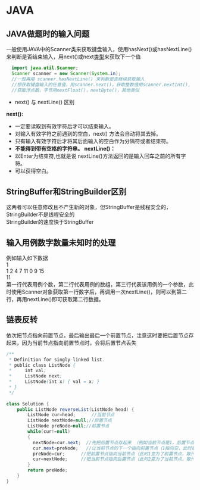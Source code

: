 # JAVA 
## JAVA做题时的输入问题
一般使用JAVA中的Scanner类来获取键盘输入，使用hasNext()或hasNextLine()来判断是否结束输入，用next()或next[类型]()来获取下一个值
```JAVA
  import java.util.Scanner;
  Scanner scanner = new Scanner(System.in);
  //一般再用 scanner.hasNextLine() 来判断是否继续获取输入
  //想获取键盘输入的任意值，用scanner.next()，获取整数值用scanner.nextInt(),
  //获取浮点数，字节用nextFloat()，nextByte()，其他类似
```
- next() 与 nextLine() 区别</br>

**next():**</br>
- 一定要读取到有效字符后才可以结束输入。
- 对输入有效字符之前遇到的空白，next() 方法会自动将其去掉。
- 只有输入有效字符后才将其后面输入的空白作为分隔符或者结束符。
- **不能得到带有空格的字符串。**
**nextLine()：**</br>
- 以Enter为结束符,也就是说 nextLine()方法返回的是输入回车之前的所有字符。
- 可以获得空白。

## StringBuffer和StringBuilder区别
这两者可以任意修改且不产生新的对象，但StringBuffer是线程安全的，StringBuilder不是线程安全的</br>
StringBuilder的速度快于StringBuffer

## 输入用例数字数量未知时的处理
例如输入如下数据<br>
1<br>
1 2 4 7 11 0 9 15<br>
11<br>
第一行代表用例个数，第二行代表用例的数组，第三行代表该用例的一个参数，此时使用Scanner对象获取第一行数字后，再调用一次nextLine()，则可以到第二行，再用nextLine()即可获取第二行数据。

## 链表反转
依次把节点指向前置节点，最后输出最后一个前置节点，注意这时要把后置节点存起来，因为当前节点指向前置节点时，会将后置节点丢失
```java
/**
 * Definition for singly-linked list.
 * public class ListNode {
 *     int val;
 *     ListNode next;
 *     ListNode(int x) { val = x; }
 * }
 */
 
class Solution {
    public ListNode reverseList(ListNode head) {
        ListNode cur=head;      //当前节点
        ListNode nextNode=null;//后置节点
        ListNode preNode=null;//前置节点
        while(cur!=null)
        {
          nextNode=cur.next;  //先把后置节点存起来 （例如当前节点是1，后置节点是2）
          cur.next=preNode;   //让当前节点的下一个指向前置节点（1指向空，此时前置节点为空）
          preNode=cur;      //把前置节点指向当前节点（此时1变为了前置节点，取代之前的空）
          cur=nextNode;     //把当前节点指向后置节点（此时2变为了当前节点，取代了1，这时2的前置节点为1，后置节点为3）
        }
        return preNode;
    }
}
```
